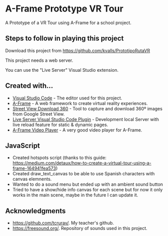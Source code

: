 # A-Frame Prototype VR Tour

A Prototype of a VR Tour using A-Frame for a school project.

## Steps to follow in playing this project

Download this project from https://github.com/kvalls/PrototipoRutaVR

This project needs a web server.

You can use the "Live Server" Visual Studio extension.

## Created with...

* [Visual Studio Code](https://code.visualstudio.com/) - The editor used for this project.
* [A-Frame](https://aframe.io/) - A web framework to create virtual reality experiences.
* [Street View Download 360](https://svd360.istreetview.com/) - Tool to capture and download 360º images from Google Street View.
* [Live Server Visual Studio Code Plugin](https://marketplace.visualstudio.com/items?itemName=ritwickdey.LiveServer) - Development local Server with live reload feature for static & dynamic pages.
* [A-Frame Video Player](https://github.com/etiennepinchon/aframe-videoplayer) - A very good video player for A-Frame.

## JavaScript

* Created hotspots script (thanks to this guide: https://medium.com/detaux/how-to-create-a-virtual-tour-using-a-frame-164941fea573)
* Created draw_text_canvas to be able to use Spanish characters with canvas elemnents.
* Wanted to do a sound menu but ended up with an ambient sound button
* Tried to have a show/hide info canvas for each scene but for now it only works in the main scene, maybe in the future I can update it.

## Acknowledgments

* https://github.com/tcrurav/. My teacher's github.
* https://freesound.org/. Repository of sounds used in this project.
